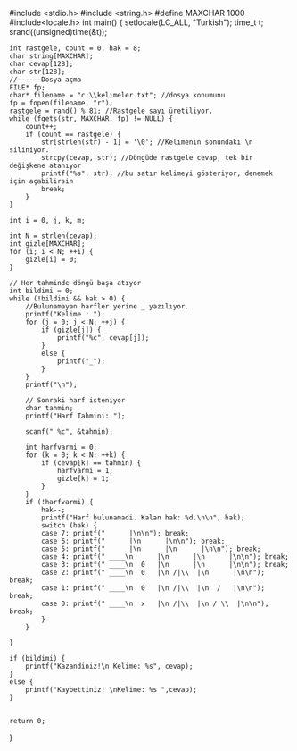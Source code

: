 #include <stdio.h>
#include <string.h>
#define MAXCHAR 1000
#include<locale.h>
int main() {
	setlocale(LC_ALL, "Turkish");
	time_t t;
	srand((unsigned)time(&t));

	int rastgele, count = 0, hak = 8;
	char string[MAXCHAR];
	char cevap[128];
	char str[128];
	//------Dosya açma 
	FILE* fp;
	char* filename = "c:\\kelimeler.txt"; //dosya konumunu
	fp = fopen(filename, "r");
	rastgele = rand() % 81; //Rastgele sayı üretiliyor.
	while (fgets(str, MAXCHAR, fp) != NULL) {
		count++;
		if (count == rastgele) {
			str[strlen(str) - 1] = '\0'; //Kelimenin sonundaki \n siliniyor.
			strcpy(cevap, str); //Döngüde rastgele cevap, tek bir değişkene atanıyor
			printf("%s", str); //bu satır kelimeyi gösteriyor, denemek için açabilirsin
			break;
		}
	}

	int i = 0, j, k, m;

	int N = strlen(cevap);
	int gizle[MAXCHAR];
	for (i; i < N; ++i) {
		gizle[i] = 0;
	}

	// Her tahminde döngü başa atıyor
	int bildimi = 0;
	while (!bildimi && hak > 0) {
		//Bulunamayan harfler yerine _ yazılıyor.
		printf("Kelime : ");
		for (j = 0; j < N; ++j) {
			if (gizle[j]) {
				printf("%c", cevap[j]);
			}
			else {
				printf("_");
			}
		}
		printf("\n");

		// Sonraki harf isteniyor
		char tahmin;
		printf("Harf Tahmini: ");
		
		scanf(" %c", &tahmin);

		int harfvarmi = 0;
		for (k = 0; k < N; ++k) {
			if (cevap[k] == tahmin) {
				harfvarmi = 1;
				gizle[k] = 1;
			}
		}
		if (!harfvarmi) {
			hak--;
			printf("Harf bulunamadi. Kalan hak: %d.\n\n", hak);
			switch (hak) {
			case 7: printf("      |\n\n"); break;
			case 6: printf("      |\n      |\n\n"); break;
			case 5: printf("      |\n      |\n      |\n\n"); break;
			case 4: printf(" ____\n      |\n      |\n      |\n\n"); break;
			case 3: printf(" ____\n  0   |\n      |\n      |\n\n"); break;
			case 2: printf(" ____\n  0   |\n /|\\  |\n      |\n\n"); break;
			case 1: printf(" ____\n  0   |\n /|\\  |\n  /   |\n\n"); break;
			case 0: printf(" ____\n  x   |\n /|\\  |\n / \\  |\n\n"); break;
			}
		}

	}

	if (bildimi) {
		printf("Kazandiniz!\n Kelime: %s", cevap);
	}
	else {
		printf("Kaybettiniz! \nKelime: %s ",cevap);
	}


	return 0;
}
